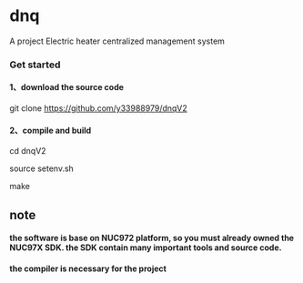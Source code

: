 # dnq
A project Electric heater centralized management system 

### Get started
#### 1、download the source code

git clone https://github.com/y33988979/dnqV2

#### 2、compile and build

cd dnqV2

source setenv.sh

make

## note
#### the software is base on NUC972 platform, so you must already owned the NUC97X SDK. the SDK contain many important tools and source code.

#### the compiler is necessary for the project
